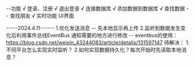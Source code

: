 --功能
    √ 登录、注册
    √ 退出登录
    √ 连接数据库
    √ 添加数据到数据库
    √ 查找数据 -- 查找朋友
    √ 实时功能
    UI界面

-----2024.4.11------
1.优化发送消息
    -- 先本地显示再上传
2.监听到数据发生变化后利用事件总线EventBus 通知需要的地方进行修改
    -- eventbus的使用：https://blog.csdn.net/weixin_43244083/article/details/131597147
待解决：
1.不同平台怎么实现实时监听？
2.如何实现数据持久化？每次开始时先读取本地消息？

